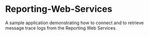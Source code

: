 # Reporting-Web-Services
A sample application demonstrating how to connect and to retrieve message trace logs from the Reporting Web Services.
